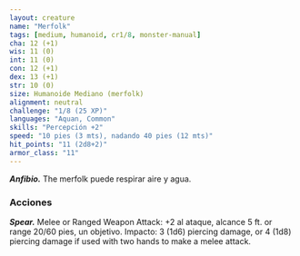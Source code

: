 ```yaml
---
layout: creature
name: "Merfolk"
tags: [medium, humanoid, cr1/8, monster-manual]
cha: 12 (+1)
wis: 11 (0)
int: 11 (0)
con: 12 (+1)
dex: 13 (+1)
str: 10 (0)
size: Humanoide Mediano (merfolk)
alignment: neutral
challenge: "1/8 (25 XP)"
languages: "Aquan, Common"
skills: "Percepción +2"
speed: "10 pies (3 mts), nadando 40 pies (12 mts)"
hit_points: "11 (2d8+2)"
armor_class: "11"
---
```


***Anfibio.*** The merfolk puede respirar aire y agua.

### Acciones

***Spear.*** Melee or Ranged Weapon Attack: +2 al ataque, alcance 5 ft. or range 20/60 pies, un objetivo. Impacto: 3 (1d6) piercing damage, or 4 (1d8) piercing damage if used with two hands to make a melee attack.